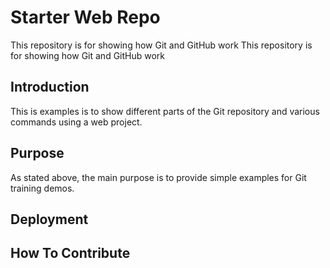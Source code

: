# Starter Web Repo

This repository is for showing how Git and GitHub work
This repository is for showing how Git and GitHub work

## Introduction

This is examples is to show different parts of the  Git repository and various commands using a web project.

## Purpose

As stated above, the main purpose is to provide simple examples for Git training demos.

## Deployment

## How To Contribute
